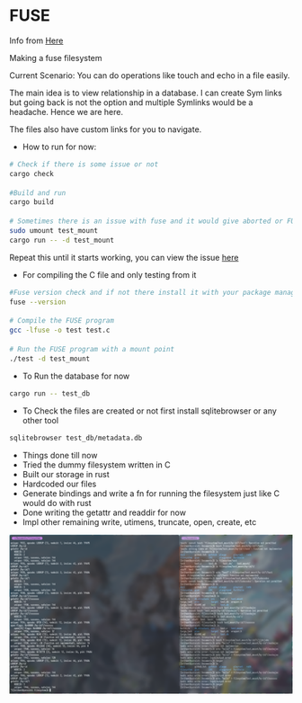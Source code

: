 # FUSE

Info from [Here](https://github.com/libfuse/libfuse)

Making a fuse filesystem

Current Scenario: You can do operations like touch and echo in a file easily.

The main idea is to view relationship in a database. I can create Sym links but
going back is not the option and multiple Symlinks would be a headache. Hence we are here.

The files also have custom links for you to navigate.

- How to run for now:

```bash
# Check if there is some issue or not
cargo check

#Build and run
cargo build

# Sometimes there is an issue with fuse and it would give aborted or FUSE error: Transport endpoint is not connected, for this, run
sudo umount test_mount
cargo run -- -d test_mount
```

Repeat this until it starts working, you can view the issue [here](https://stackoverflow.com/questions/16002539/fuse-error-transport-endpoint-is-not-connected)

- For compiling the C file and only testing from it

```bash
#Fuse version check and if not there install it with your package manager
fuse --version

# Compile the FUSE program
gcc -lfuse -o test test.c

# Run the FUSE program with a mount point
./test -d test_mount
```

- To Run the database for now

```bash
cargo run -- test_db
```

- To Check the files are created or not first install sqlitebrowser or any other tool

```bash
sqlitebrowser test_db/metadata.db
```

- Things done till now
- Tried the dummy filesystem written in C
- Built our storage in rust
- Hardcoded our files
- Generate bindings and write a fn for running the filesystem just like C would do with rust
- Done writing the getattr and readdir for now
- Impl other remaining write, utimens, truncate, open, create, etc

![Right Now](./pics/2024-07-10-11:47:16-screenshot.png)
